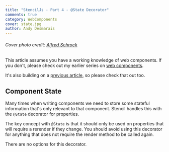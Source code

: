 ```yaml
---
title: "StencilJs - Part 4 - @State Decorator"
comments: true
category: WebComponents
cover: state.jpg
author: Andy Desmarais
---
```


###### Cover photo credit: [Alfred Schrock](https://unsplash.com/@puregeorgia)

This article assumes you have a working knowledge of web components. If you don't, please check out my earlier series on [web components](/web-components-part-1).

It's also building on a [previous article](/stencil-js-part-1), so please check that out too.

## Component State

Many times when writing components we need to store some stateful information that's only relevant to that component. Stencil handles this with the `@State` decorator for properties.

The key concept with `@State` is that it should only be used on properties that will require a rerender if they change. You should avoid using this decorator for anything that does not require the render method to be called again.

There are no options for this decorator.
